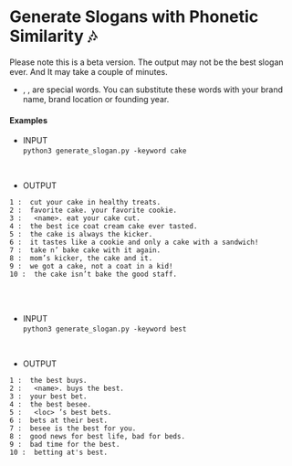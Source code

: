 # Generate Slogans with Phonetic Similarity 🎶
Please note this is a beta version. The output may not be the best slogan ever. And It may take a couple of minutes.
* <name>, <loc>, <year> are special words. You can substitute these words with your brand name, brand location or founding year.

#### Examples
* INPUT <br>
```python3 generate_slogan.py -keyword cake```
<br>

* OUTPUT
```
1 :  cut your cake in healthy treats.
2 :  favorite cake. your favorite cookie.
3 :   <name>. eat your cake cut.
4 :  the best ice coat cream cake ever tasted.
5 :  the cake is always the kicker.
6 :  it tastes like a cookie and only a cake with a sandwich!
7 :  take n’ bake cake with it again.
8 :  mom’s kicker, the cake and it.
9 :  we got a cake, not a coat in a kid!
10 :  the cake isn’t bake the good staff.
```
<br><br>
* INPUT <br>
```python3 generate_slogan.py -keyword best```
<br>

* OUTPUT
```
1 :  the best buys.
2 :   <name>. buys the best.
3 :  your best bet.
4 :  the best besee.
5 :   <loc> ’s best bets.
6 :  bets at their best.
7 :  besee is the best for you.
8 :  good news for best life, bad for beds.
9 :  bad time for the best.
10 :  betting at's best.
```
